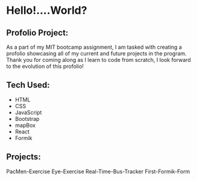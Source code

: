# Hello!....World?
## Profolio Project:
As a part of my MIT bootcamp assignment, I am tasked with creating a profolio showcasing all of my current and future projects in the program.
Thank you for coming along as I learn to code from scratch, I look forward to the evolution of this profolio!
## Tech Used:
- HTML
- CSS
- JavaScript
- Bootstrap
- mapBox
- React
- Formik
## Projects:
 PacMen-Exercise
 Eye-Exercise
 Real-Time-Bus-Tracker
 First-Formik-Form
